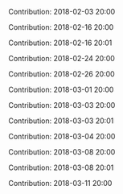 Contribution: 2018-02-03 20:00

Contribution: 2018-02-16 20:00

Contribution: 2018-02-16 20:01

Contribution: 2018-02-24 20:00

Contribution: 2018-02-26 20:00

Contribution: 2018-03-01 20:00

Contribution: 2018-03-03 20:00

Contribution: 2018-03-03 20:01

Contribution: 2018-03-04 20:00

Contribution: 2018-03-08 20:00

Contribution: 2018-03-08 20:01

Contribution: 2018-03-11 20:00

